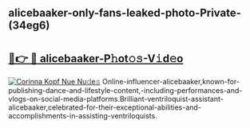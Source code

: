 ## alicebaaker-only-fans​-leaked-photo​-Private-(34eg6)


# <h2><a href="https://mediaupload.pro?title=alicebaaker&ref=git">🔗👉 🔴 alicebaaker-P𝚑ot𝚘𝚜-V𝚒d𝚎o</a></h2>

[![Corinna Kopf Nue Nu𝚍e𝚜](https://i.imgur.com/0qMVB7G.gif)](https://mediaupload.pro?title=alicebaaker&ref=git)
Online-influencer-alicebaaker,known-for-publishing-dance-and-lifestyle-content,-including-performances-and-vlogs-on-social-media-platforms.Brilliant-ventriloquist-assistant-alicebaaker,celebrated-for-their-exceptional-abilities-and-accomplishments-in-assisting-ventriloquists.  